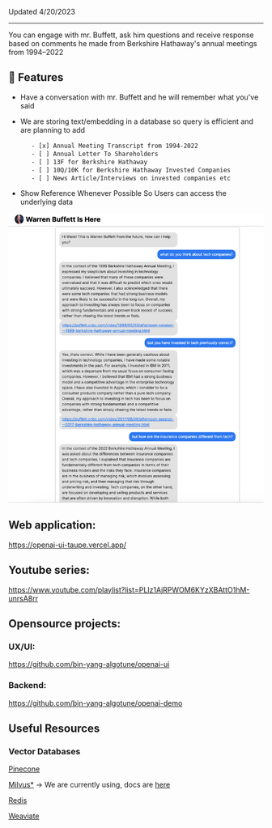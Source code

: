 Updated 4/20/2023
- - - -

You can engage with mr. Buffett, ask him questions and receive response based on comments he made from Berkshire Hathaway's annual meetings from 1994–2022

## 🚀 Features

- Have a conversation with mr. Buffett and he will remember what you've said

- We are storing text/embedding in a database so query is efficient and are planning to add

         - [x] Annual Meeting Transcript from 1994-2022
         - [ ] Annual Letter To Shareholders
         - [ ] 13F for Berkshire Hathaway
         - [ ] 10Q/10K for Berkshire Hathaway Invested Companies
         - [ ] News Article/Interviews on invested companies etc

- Show Reference Whenever Possible So Users can access the underlying data

![alt text](https://github.com/bin-yang-algotune/openai-demo/blob/master/example.png)

## Web application:
https://openai-ui-taupe.vercel.app/
## Youtube series:
https://www.youtube.com/playlist?list=PLIz1AjRPWOM6KYzXBAttO1hM-unrsA8rr

## Opensource projects:

### UX/UI:
https://github.com/bin-yang-algotune/openai-ui
### Backend:
https://github.com/bin-yang-algotune/openai-demo

## Useful Resources

### Vector Databases

[Pinecone](https://www.pinecone.io/)

[Milvus*](https://milvus.io/) -> We are currently using, docs are [here](https://milvus.io/docs)

[Redis](https://redis.io/)

[Weaviate](https://weaviate.io/)



